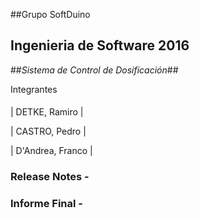 ##Grupo SoftDuino

## Ingenieria de Software 2016

##*Sistema de Control de Dosificación*##


Integrantes                 
####  ####

| DETKE, Ramiro            |

| CASTRO, Pedro |

| D'Andrea, Franco               |



### Release Notes - 

### Informe Final - 

